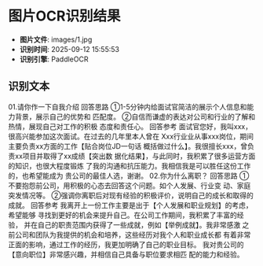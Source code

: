 # 图片OCR识别结果

- **图片文件**: images/1.jpg
- **识别时间**: 2025-09-12 15:55:53
- **识别引擎**: PaddleOCR

## 识别文本

01.请你作一下自我介绍
回答思路
①1-5分钟内给面试官简洁的展示个人信息和能力背景，展示自己的优势和
匹配度。
②自信而谦虚的表达对公司和行业的了解和热情，展现自己对工作的积极
态度和责任心。
回答参考
面试官您好，我叫xxx，很高兴能参加这次面试。在过去的几年里本人曾在
Xxx行业业从事xxx岗位，期间主要负责xx方面的工作【贴合岗位JD一句话
概括做过什么】。我很擅长xxx，曾负责xx项目并取得了xx成绩【突出数
据化结果】，与此同时，我积累了很多运营方面的知识，也很大程度锻炼
了我的沟通和抗压能力。我相信我是可以胜任这份工作的，也希望能成为
贵公司的最佳人选，谢谢。
02.你为什么离职？
回答思路
①不要抱怨前公司，用积极的心态去回答这个问题。如个人发展、行业变
动、家庭突发情况等。
②强调你离职后对现有经验的积极评价，说明自己的成长和取得的成就。
回答参考
我离开上一份工作主要是出于【个人发展和职业规划】的考虑，希望能够
寻找到更好的机会来提升自己。在公司工作期间，我积累了丰富的经验，
并在自己的职责范围内获得了一些成就，例如【举例成就】。我非常感激
之前公司和团队为我提供的机会和培养，这些经历对我个人和职业成长都
有着非常正面的影响，通过工作的经历，我更加明确了自己的职业目标。
我对贵公司的【意向职位】非常感兴趣，并相信自己具备与职位要求相匹
配的能力和经验。
